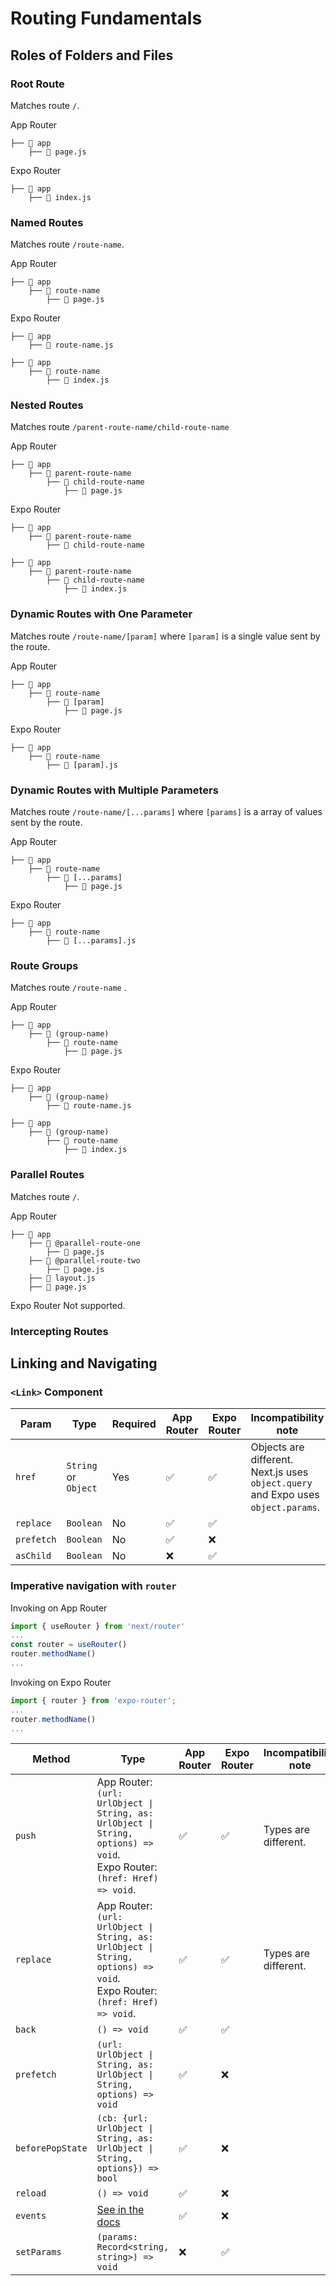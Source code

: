 # Routing Fundamentals

## Roles of Folders and Files

### Root Route
Matches route  `/`.

App Router
```
├── 📁 app
    ├── 📄 page.js
```

Expo Router
```
├── 📁 app
    ├── 📄 index.js
```

### Named Routes
Matches route  `/route-name`.

App Router
```
├── 📁 app
    ├── 📁 route-name
        ├── 📄 page.js 
```

Expo Router
```
├── 📁 app
    ├── 📄 route-name.js
```

```
├── 📁 app
    ├── 📁 route-name
        ├── 📄 index.js
```

### Nested Routes
Matches route  `/parent-route-name/child-route-name`

App Router
```
├── 📁 app
    ├── 📁 parent-route-name
        ├── 📁 child-route-name
            ├── 📄 page.js
```

Expo Router
```
├── 📁 app
    ├── 📁 parent-route-name
        ├── 📄 child-route-name
```

```
├── 📁 app
    ├── 📁 parent-route-name
        ├── 📁 child-route-name
            ├── 📄 index.js
```

### Dynamic Routes with One Parameter
Matches route  `/route-name/[param]`  where  `[param]`  is a single value sent by the route.

App Router
```
├── 📁 app
    ├── 📁 route-name
        ├── 📁 [param]
            ├── 📄 page.js
```

Expo Router
```
├── 📁 app
    ├── 📁 route-name
        ├── 📄 [param].js
```

### Dynamic Routes with Multiple Parameters
Matches route  `/route-name/[...params]`  where  `[params]`  is a array of values sent by the route.

App Router
```
├── 📁 app
    ├── 📁 route-name
        ├── 📁 [...params]
            ├── 📄 page.js
```

Expo Router
```
├── 📁 app
    ├── 📁 route-name
        ├── 📄 [...params].js
```

### Route Groups
Matches route  `/route-name` .

App Router
```
├── 📁 app
    ├── 📁 (group-name)
        ├── 📁 route-name
            ├── 📄 page.js
```

Expo Router
```
├── 📁 app
    ├── 📁 (group-name)
        ├── 📄 route-name.js
```

```
├── 📁 app
    ├── 📁 (group-name)
        ├── 📁 route-name
            ├── 📄 index.js
```

### Parallel Routes
Matches route  `/`.

App Router
```
├── 📁 app
    ├── 📁 @parallel-route-one
        ├── 📄 page.js
    ├── 📁 @parallel-route-two
        ├── 📄 page.js
    ├── 📄 layout.js
    ├── 📄 page.js
```

Expo Router
Not supported.

### Intercepting Routes

## Linking and Navigating

### `<Link>` Component

| Param | Type | Required | App Router | Expo Router | Incompatibility note |
| - | - | - | - | - | - | 
| `href` | `String` or `Object` | Yes | ✅ | ✅ | Objects are different. Next.js uses `object.query` and Expo uses `object.params`. |
| `replace` | `Boolean` | No | ✅ | ✅ | |
| `prefetch` | `Boolean` | No | ✅ | ❌ | |
| `asChild` | `Boolean` | No | ❌ | ✅ | |

### Imperative navigation with `router`

Invoking on App Router
```js
import { useRouter } from 'next/router'
...
const router = useRouter()
router.methodName()
...
```

Invoking on Expo Router
```js
import { router } from 'expo-router';
...
router.methodName()
...
```

| Method | Type | App Router | Expo Router | Incompatibility note |
| - | - | - | - | - | 
| `push` | App Router: `(url: UrlObject \| String, as: UrlObject \| String, options) => void`. <br> Expo Router: `(href: Href) => void`. | ✅ | ✅ | Types are different. |
| `replace` | App Router: `(url: UrlObject \| String, as: UrlObject \| String, options) => void`. <br> Expo Router: `(href: Href) => void`. | ✅ | ✅ | Types are different. |
| `back` | `() => void` | ✅ | ✅ | |
| `prefetch` | `(url: UrlObject \| String, as: UrlObject \| String, options) => void` | ✅ | ❌ | |
| `beforePopState` | `(cb: {url: UrlObject \| String, as: UrlObject \| String, options}) => bool` | ✅ | ❌ | |
| `reload` | `() => void` | ✅ | ❌ | |
| `events` | [See in the docs](https://nextjs.org/docs/pages/api-reference/functions/use-router#routerevents) | ✅ | ❌ | |
| `setParams` | `(params: Record<string, string>) => void` | ❌ | ✅ | |

